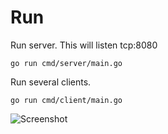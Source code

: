 # Run
 Run server. This will listen tcp:8080

```go run cmd/server/main.go```

 Run several clients.

```go run cmd/client/main.go```

![Screenshot](assets/chat.png)